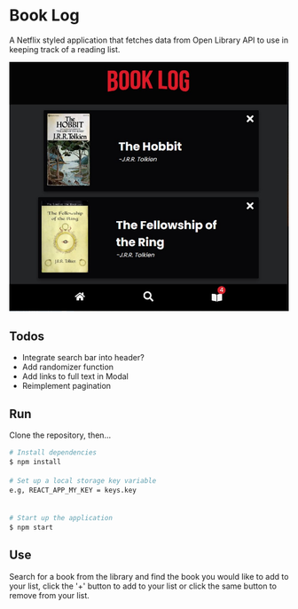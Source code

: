 # Book Log

A Netflix styled application that fetches data from Open Library API to use in keeping track of a reading list.

![App Screenshot](public/screenshot.jpg)

## Todos

- Integrate search bar into header?
- Add randomizer function
- Add links to full text in Modal
- Reimplement pagination

## Run

Clone the repository, then...

```bash
# Install dependencies
$ npm install

# Set up a local storage key variable
e.g, REACT_APP_MY_KEY = keys.key


# Start up the application
$ npm start
```

## Use

Search for a book from the library and find the book you would like to add to your list, click the '+' button to add to your list or click the same button to remove from your list.
